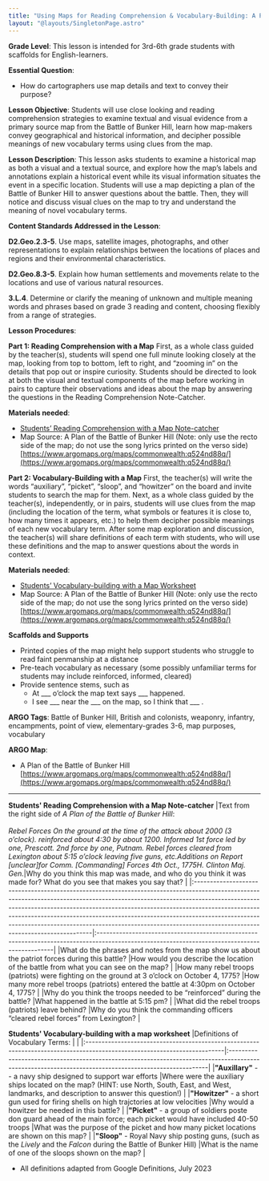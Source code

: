 ```yaml
---
title: "Using Maps for Reading Comprehension & Vocabulary-Building: A Plan of the Battle of Bunker Hill"
layout: "@layouts/SingletonPage.astro"
---
```


**Grade Level**: This lesson is intended for 3rd-6th grade students with scaffolds for English-learners.

**Essential Question**: 
- How do cartographers use map details and text to convey their purpose? 

**Lesson Objective**:  Students will use close looking and reading comprehension strategies to examine textual and visual evidence from a primary source map from the Battle of Bunker Hill, learn how map-makers convey geographical and historical information, and decipher possible meanings of new vocabulary terms using clues from the map. 

**Lesson Description**:   This lesson asks students to examine a historical map as both a visual and a textual source, and explore how the map’s labels and annotations explain a historical event while its visual information situates the event in a specific location. Students will use a map depicting a plan of the Battle of Bunker Hill to answer questions about the battle.  Then, they will notice and discuss visual clues on the map to try and understand the meaning of novel vocabulary terms.  

**Content Standards Addressed in the Lesson**:

**D2.Geo.2.3-5**. Use maps, satellite images, photographs, and other representations to explain relationships between the locations of places and regions and their environmental characteristics.

**D2.Geo.8.3-5**. Explain how human settlements and movements relate to the locations and use of various natural resources.

**3.L.4**. Determine or clarify the meaning of unknown and multiple meaning words and phrases based on grade 3 reading and content, choosing flexibly from a range of strategies.

**Lesson Procedures**:

**Part 1: Reading Comprehension with a Map**  First, as a whole class guided by the teacher(s), students will spend one full minute looking closely at the map, looking from top to bottom, left to right, and “zooming in” on the details that pop out or inspire curiosity.  Students should be directed to look at both the visual and textual components of the map before working in pairs to capture their observations and ideas about the map by answering the questions in the Reading Comprehension Note-Catcher.   

**Materials needed**:
- [Students’ Reading Comprehension with a Map Note-catcher](#appendix1)
- Map Source: A Plan of the Battle of Bunker Hill (Note: only use the recto side of the map; do not use the song lyrics printed on the verso side) [https://www.argomaps.org/maps/commonwealth:q524nd88q/](https://www.argomaps.org/maps/commonwealth:q524nd88q/)

**Part 2: Vocabulary-Building with a Map**  First, the teacher(s) will write the words “auxiliary”, “picket”, “sloop”, and “howitzer” on the board and invite students to search the map for them.  Next, as a whole class guided by the teacher(s), independently, or in pairs, students will use clues from the map (including the location of the term, what symbols or features it is close to, how many times it appears, etc.) to help them decipher possible meanings of each new vocabulary term.  After some map exploration and discussion, the teacher(s) will share definitions of each term with students, who will use these definitions and the map to answer questions about the words in context. 

**Materials needed**:
- [Students’ Vocabulary-building with a Map Worksheet](#appendix2)
- Map Source: A Plan of the Battle of Bunker Hill (Note: only use the recto side of the map; do not use the song lyrics printed on the verso side) [https://www.argomaps.org/maps/commonwealth:q524nd88q/](https://www.argomaps.org/maps/commonwealth:q524nd88q/)

**Scaffolds and Supports**
- Printed copies of the map might help support students who struggle to read faint penmanship at a distance
- Pre-teach vocabulary as necessary (some possibly unfamiliar terms for students may include reinforced, informed, cleared)
- Provide sentence stems, such as
  - At ___ o’clock the map text says ___ happened.
  - I see ___ near the ___ on the map, so I think that ___ . 

**ARGO Tags**: Battle of Bunker Hill, British and colonists, weaponry,  infantry, encampments, point of view, elementary-grades 3-6, map purposes, vocabulary

**ARGO Map**:
- A Plan of the Battle of Bunker Hill [https://www.argomaps.org/maps/commonwealth:q524nd88q/](https://www.argomaps.org/maps/commonwealth:q524nd88q/)

***

<a name="appendix1"> **Students' Reading Comprehension with a Map Note-catcher** </a>
|Text from the right side of *A Plan of the Battle of Bunker Hill*: <br/><br/> *Rebel Forces On the ground at the time of the attack about 2000 (3 o’clock).  reinforced about 4:30 by about 1200. Informed 1st force led by one, Prescott. 2nd force by one, Putnam. Rebel forces cleared from Lexington about 5:15 o’clock leaving five guns, etc.Additions on Report \[unclear\]for Comm. \[Commanding\] Forces 4th Oct., 1775H. Clinton Maj. Gen.*|Why do you think this map was made, and who do you think it was made for?  What do you see that makes you say that?                            |
|:----------------------------------------------------------------------------------------------------------------------------------------------------------------------------------------------------------------------------------------------------------------------------------------------------------------------------------------------------------------------------------------------------------------------------------------------------|:----------------------------------------------------------------------------------------------------------------------------------------------|
|What do the phrases and notes from the map show us about the patriot forces during this battle?                                                                                                                                                                                                                                                                                                                                                      |How would you describe the location of the battle from what you can see on the map?                                                            |
|How many rebel troops (patriots) were fighting on the ground at 3 o’clock on October 4, 1775?                                                                                                                                                                                                                                                                                                                                                        |How many more rebel troops (patriots) entered the battle at 4:30pm on October 4, 1775?                                                         |
|Why do you think the troops needed to be “reinforced” during the battle?                                                                                                                                                                                                                                                                                                                                                                             |What happened in the battle at 5:15 pm?                                                                                                        |
|What did the rebel troops (patriots) leave behind?                                                                                                                                                                                                                                                                                                                                                                                                   |Why do you think the commanding officers “cleared rebel forces” from Lexington?                                                                |


<a name="appendix2"> **Students' Vocabulary-building with a map worksheet** </a>
|Definitions of Vocabulary Terms:                                                                                          |                                                                                                                                                      |
|:-------------------------------------------------------------------------------------------------------------------------|:-----------------------------------------------------------------------------------------------------------------------------------------------------|
|**"Auxillary"** -- a navy ship designed to support war efforts                                                            |Where were the auxiliary ships located on the map? (HINT: use North, South, East, and West, landmarks, and description to answer this question!)      |
|**"Howitzer"** - a short gun used for firing shells on high trajctories at low velocities                                 |Why would a howitzer be needed in this battle?                                                                                                        |
|**"Picket"** - a group of soldiers poste don guard ahead of the main force; each picket would have included 40-50 troops  |What was the purpose of the picket and how many picket locations are shown on this map?                                                               |
|**"Sloop"** - Royal Navy ship posting guns, (such as the *Lively* and the *Falcon* during the Battle of Bunker Hill)      |What is the name of one of the sloops shown on the map?                                                                                               |
- All definitions adapted from Google Definitions, July 2023

